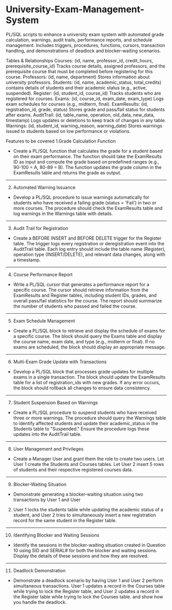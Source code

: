 # University-Exam-Management-System
PL/SQL scripts to enhance a university exam system with automated grade calculation, warnings, audit trails, performance reports, and schedule management. Includes triggers, procedures, functions, cursors, transaction handling, and demonstrations of deadlock and blocker-waiting scenarios.


Tables & Relationships
Courses: (id, name, professor_id, credit_hours, prerequisite_course_id) Tracks course details, assigned professors,
and the prerequisite course that must be completed before registering for this course.
Professors: (id, name, department) Stores information about university professors.
Students: (id, name, academic_status, total_credits) contains details of students and their academic status (e.g.,
active, suspended).
Register: (id, student_id, course_id) Tracks students who are registered for courses.
Exams: (id, course_id, exam_date, exam_type) Logs exam schedules for courses (e.g., midterm, final).
ExamResults: (id, registration_id, grade, status) Stores grade and pass/fail status for students after exams.
AuditTrail: (id, table_name, operation, old_data, new_data, timestamp) Logs updates or deletions to keep track of
changes in any table.
Warnings: (id, student_id, warning_reason, warning_date) Stores warnings issued to students based on low
performance or violations.



Features to be covered
1.Grade Calculation Function
- Create a PL/SQL function that calculates the grade for a student based on their exam
performance. The function should take the ExamResults ID as input and compute the grade
based on predefined ranges (e.g., 90-100 = A, 80-89 = B). The function updates the grade
column in the ExamResults table and returns the grade as output.
-------------------------------------------------------------------------------------------
2. Automated Warning Issuance
- Develop a PL/SQL procedure to issue warnings automatically for students who have received a
failing grade (status = 'Fail') in two or more courses. The procedure should check
the ExamResults table and log warnings in the Warnings table with details.
----------------------------------------------------------------------------------------------
3. Audit Trail for Registration
- Create a BEFORE INSERT and BEFORE DELETE trigger for the Register table. The trigger
logs every registration or deregistration event into the AuditTrail table. Each log entry should
include the table name (Register), operation type (INSERT/DELETE), and relevant data
changes, along with a timestamp.
----------------------------------------------------------------------------------------------
4. Course Performance Report
- Write a PL/SQL cursor that generates a performance report for a specific course. The cursor
should retrieve information from the ExamResults and Register tables, including student IDs,
grades, and overall pass/fail statistics for the course. The report should summarize the number
of students who passed and failed the course.
----------------------------------------------------------------------------------------------
5. Exam Schedule Management
- Create a PL/SQL block to retrieve and display the schedule of exams for a specific course. The
block should query the Exams table and display the course name, exam date, and type (e.g.,
midterm or final). If no exams are scheduled, the block should display an appropriate message.
----------------------------------------------------------------------------------------------
6. Multi-Exam Grade Update with Transactions
- Develop a PL/SQL block that processes grade updates for multiple exams in a single
transaction. The block should update the ExamResults table for a list of registration_ids with
new grades. If any error occurs, the block should rollback all changes to ensure data
consistency.
----------------------------------------------------------------------------------------------
7. Student Suspension Based on Warnings
- Create a PL/SQL procedure to suspend students who have received three or more warnings. The
procedure should query the Warnings table to identify affected students and update
their academic_status in the Students table to "Suspended." Ensure the procedure logs these
updates into the AuditTrail table.
----------------------------------------------------------------------------------------------
8. User Management and Privileges
- Create a Manager User and grant them the role to create two users. Let User 1 create the
Students and Courses tables. Let User 2 insert 5 rows of students and their respective registered
courses data.
----------------------------------------------------------------------------------------------
9. Blocker-Waiting Situation
- Demonstrate generating a blocker-waiting situation using two transactions by User 1 and User
2. User 1 locks the students table while updating the academic status of a student, and User 2
tries to simultaneously insert a new registration record for the same student in the Register table.
----------------------------------------------------------------------------------------------
10. Identifying Blocker and Waiting Sessions
- Identify the sessions in the blocker-waiting situation created in Question 10 using SID and
SERIAL# for both the blocker and waiting sessions. Display the details of these sessions and
how they are resolved.
----------------------------------------------------------------------------------------------
11. Deadlock Demonstration
- Demonstrate a deadlock scenario by having User 1 and User 2 perform simultaneous
transactions. User 1 updates a record in the Courses table while trying to lock the Register table,
and User 2 updates a record in the Register table while trying to lock the Courses table. and
show how you handle the deadlock.
